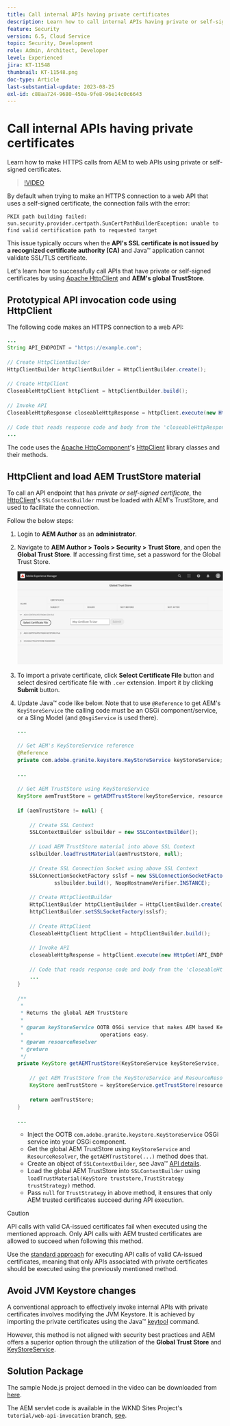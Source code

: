 ```yaml
---
title: Call internal APIs having private certificates
description: Learn how to call internal APIs having private or self-signed certificates.
feature: Security
version: 6.5, Cloud Service
topic: Security, Development
role: Admin, Architect, Developer
level: Experienced
jira: KT-11548
thumbnail: KT-11548.png
doc-type: Article
last-substantial-update: 2023-08-25
exl-id: c88aa724-9680-450a-9fe8-96e14c0c6643
---
```

# Call internal APIs having private certificates

Learn how to make HTTPS calls from AEM to web APIs using private or self-signed certificates.

>[!VIDEO](https://video.tv.adobe.com/v/3424853?quality=12&learn=on)

By default when trying to make an HTTPS connection to a web API that uses a self-signed certificate, the connection fails with the error:

```
PKIX path building failed: sun.security.provider.certpath.SunCertPathBuilderException: unable to find valid certification path to requested target
```

This issue typically occurs when the **API's SSL certificate is not issued by a recognized certificate authority (CA)** and Java&trade; application cannot validate SSL/TLS certificate.

Let's learn how to successfully call APIs that have private or self-signed certificates by using [Apache HttpClient](https://hc.apache.org/httpcomponents-client-4.5.x/index.html) and **AEM's global TrustStore**.


## Prototypical API invocation code using HttpClient

The following code makes an HTTPS connection to a web API:

```java
...
String API_ENDPOINT = "https://example.com";

// Create HttpClientBuilder
HttpClientBuilder httpClientBuilder = HttpClientBuilder.create();

// Create HttpClient
CloseableHttpClient httpClient = httpClientBuilder.build();

// Invoke API
CloseableHttpResponse closeableHttpResponse = httpClient.execute(new HttpGet(API_ENDPOINT));

// Code that reads response code and body from the 'closeableHttpResponse' object
...

```

The code uses the [Apache HttpComponent](https://hc.apache.org/)'s [HttpClient](https://hc.apache.org/httpcomponents-client-4.5.x/index.html) library classes and their methods.


## HttpClient and load AEM TrustStore material

To call an API endpoint that has _private or self-signed certificate_, the [HttpClient](https://hc.apache.org/httpcomponents-client-4.5.x/index.html)'s `SSLContextBuilder` must be loaded with AEM's TrustStore, and used to facilitate the connection. 

Follow the below steps:

1. Login to **AEM Author** as an **administrator**.
1. Navigate to **AEM Author > Tools > Security > Trust Store**, and open the **Global Trust Store**. If accessing first time, set a password for the Global Trust Store.

    ![Global Trust Store](assets/internal-api-call/global-trust-store.png)

1. To import a private certificate, click **Select Certificate File** button and select desired certificate file with `.cer` extension. Import it by clicking **Submit** button.

1. Update Java&trade; code like below. Note that to use `@Reference` to get AEM's `KeyStoreService` the calling code must be an OSGi component/service, or a Sling Model (and `@OsgiService` is used there).

    ```java
    ...

    // Get AEM's KeyStoreService reference
    @Reference
    private com.adobe.granite.keystore.KeyStoreService keyStoreService;

    ...

    // Get AEM TrustStore using KeyStoreService
    KeyStore aemTrustStore = getAEMTrustStore(keyStoreService, resourceResolver);

    if (aemTrustStore != null) {

        // Create SSL Context
        SSLContextBuilder sslbuilder = new SSLContextBuilder();

        // Load AEM TrustStore material into above SSL Context
        sslbuilder.loadTrustMaterial(aemTrustStore, null);

        // Create SSL Connection Socket using above SSL Context
        SSLConnectionSocketFactory sslsf = new SSLConnectionSocketFactory(
                sslbuilder.build(), NoopHostnameVerifier.INSTANCE);

        // Create HttpClientBuilder
        HttpClientBuilder httpClientBuilder = HttpClientBuilder.create();
        httpClientBuilder.setSSLSocketFactory(sslsf);

        // Create HttpClient
        CloseableHttpClient httpClient = httpClientBuilder.build();

        // Invoke API
        closeableHttpResponse = httpClient.execute(new HttpGet(API_ENDPOINT));

        // Code that reads response code and body from the 'closeableHttpResponse' object
        ...
    } 

    /**
     * 
     * Returns the global AEM TrustStore
     * 
     * @param keyStoreService OOTB OSGi service that makes AEM based KeyStore
     *                         operations easy.
     * @param resourceResolver
     * @return
     */
    private KeyStore getAEMTrustStore(KeyStoreService keyStoreService, ResourceResolver resourceResolver) {

        // get AEM TrustStore from the KeyStoreService and ResourceResolver
        KeyStore aemTrustStore = keyStoreService.getTrustStore(resourceResolver);

        return aemTrustStore;
    }
    
    ...

    ```
    
    * Inject the OOTB `com.adobe.granite.keystore.KeyStoreService` OSGi service into your OSGi component.
    * Get the global AEM TrustStore using `KeyStoreService` and `ResourceResolver`, the `getAEMTrustStore(...)` method does that. 
    * Create an object of `SSLContextBuilder`, see Java&trade; [API details](https://javadoc.io/static/org.apache.httpcomponents/httpcore/4.4.8/index.html?org/apache/http/ssl/SSLContextBuilder.html).
    * Load the global AEM TrustStore into `SSLContextBuilder` using `loadTrustMaterial(KeyStore truststore,TrustStrategy trustStrategy)` method. 
    * Pass `null` for `TrustStrategy` in above method, it ensures that only AEM trusted certificates succeed during API execution.


>[!CAUTION]
>
>API calls with valid CA-issued certificates fail when executed using the mentioned approach. Only API calls with AEM trusted certificates are allowed to succeed when following this method. 
>
>Use the [standard approach](#prototypical-api-invocation-code-using-httpclient) for executing API calls of valid CA-issued certificates, meaning that only APIs associated with private certificates should be executed using the previously mentioned method.

## Avoid JVM Keystore changes

A conventional approach to effectively invoke internal APIs with private certificates involves modifying the JVM Keystore. It is achieved by importing the private certificates using the Java&trade; [keytool](https://docs.oracle.com/en/java/javase/11/tools/keytool.html#GUID-5990A2E4-78E3-47B7-AE75-6D1826259549) command. 

However, this method is not aligned with security best practices and AEM offers a superior option through the utilization of the **Global Trust Store** and [KeyStoreService](https://javadoc.io/doc/com.adobe.aem/aem-sdk-api/latest/com/adobe/granite/keystore/KeyStoreService.html).


## Solution Package

The sample Node.js project demoed in the video can be downloaded from [here](assets/internal-api-call/REST-APIs.zip).

The AEM servlet code is available in the WKND Sites Project's `tutorial/web-api-invocation` branch, [see](https://github.com/adobe/aem-guides-wknd/tree/tutorial/web-api-invocation/core/src/main/java/com/adobe/aem/guides/wknd/core/servlets).
